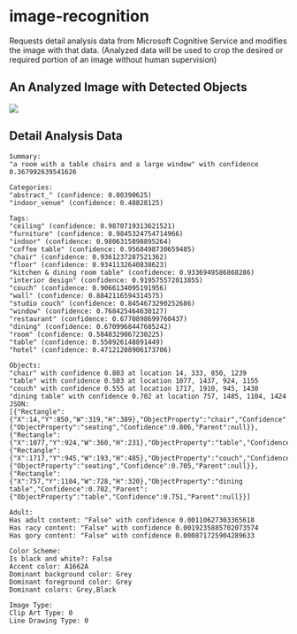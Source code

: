 # image-recognition

Requests detail analysis data from Microsoft Cognitive Service and modifies the image with that data. (Analyzed data will be used to crop the desired or required portion of an image without human supervision)

## An Analyzed Image with Detected Objects
<img src="https://raw.githubusercontent.com/TareqNewazShahriar/image-recognition/main/output/a%20room%20with%20a%20table%20chairs%20and%20a%20large%20window.jpg" />

## Detail Analysis Data
```
Summary:
"a room with a table chairs and a large window" with confidence 0.367992639541626

Categories:
"abstract_" (confidence: 0.00390625)
"indoor_venue" (confidence: 0.48828125)

Tags:
"ceiling" (confidence: 0.9870719313621521)
"furniture" (confidence: 0.9845324754714966)
"indoor" (confidence: 0.9806315898895264)
"coffee table" (confidence: 0.9568498730659485)
"chair" (confidence: 0.9361237287521362)
"floor" (confidence: 0.9341132640838623)
"kitchen & dining room table" (confidence: 0.9336949586868286)
"interior design" (confidence: 0.919575572013855)
"couch" (confidence: 0.9066134095191956)
"wall" (confidence: 0.8842116594314575)
"studio couch" (confidence: 0.8454673290252686)
"window" (confidence: 0.768425464630127)
"restaurant" (confidence: 0.6770898699760437)
"dining" (confidence: 0.6709968447685242)
"room" (confidence: 0.5848329067230225)
"table" (confidence: 0.550926148891449)
"hotel" (confidence: 0.47121208906173706)

Objects:
"chair" with confidence 0.803 at location 14, 333, 850, 1239
"table" with confidence 0.503 at location 1077, 1437, 924, 1155
"couch" with confidence 0.555 at location 1717, 1910, 945, 1430
"dining table" with confidence 0.702 at location 757, 1485, 1104, 1424
JSON:
[{"Rectangle":{"X":14,"Y":850,"W":319,"H":389},"ObjectProperty":"chair","Confidence":0.803,"Parent":{"ObjectProperty":"seating","Confidence":0.806,"Parent":null}},{"Rectangle":{"X":1077,"Y":924,"W":360,"H":231},"ObjectProperty":"table","Confidence":0.503,"Parent":null},{"Rectangle":{"X":1717,"Y":945,"W":193,"H":485},"ObjectProperty":"couch","Confidence":0.555,"Parent":{"ObjectProperty":"seating","Confidence":0.705,"Parent":null}},{"Rectangle":{"X":757,"Y":1104,"W":728,"H":320},"ObjectProperty":"dining table","Confidence":0.702,"Parent":{"ObjectProperty":"table","Confidence":0.751,"Parent":null}}]

Adult:
Has adult content: "False" with confidence 0.00110627303365618
Has racy content: "False" with confidence 0.0019235885702073574
Has gory content: "False" with confidence 0.000871725904289633

Color Scheme:
Is black and white?: False
Accent color: A1662A
Dominant background color: Grey
Dominant foreground color: Grey
Dominant colors: Grey,Black

Image Type:
Clip Art Type: 0
Line Drawing Type: 0
```
